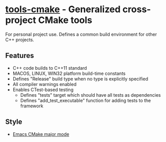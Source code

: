 **[tools-cmake](https://github.com/leighgarbs/tools-cmake)** -
  Generalized cross-project CMake tools
==========================================================

For personal project use.  Defines a common build environment for other C++
projects.

## Features ##
* C++ code builds to C++11 standard
* MACOS, LINUX, WIN32 platform build-time constants
* Defines "Release" build type when no type is explicitly specified
* All compiler warnings enabled
* Enables CTest-based testing
  * Defines "tests" target which should have all tests as dependencies
  * Defines "add_test_executable" function for adding tests to the framework

## Style ##
* [Emacs CMake major mode](https://github.com/Kitware/CMake/tree/master/Auxiliary)
